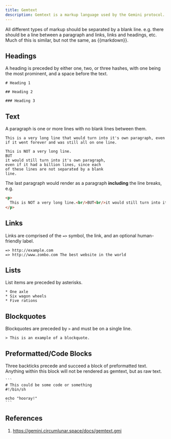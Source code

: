 ```yaml
---
title: Gemtext
description: Gemtext is a markup language used by the Gemini protocol.
---
```


All different types of markup should be separated by a blank line. e.g. there should be a line between a paragraph and links, links and headings, etc. Much of this is similar, but not the same, as {{markdown}}.

## Headings

A heading is preceded by either one, two, or three hashes, with one being the most prominent, and a space before the text.

```
# Heading 1

## Heading 2

### Heading 3
```

## Text

A paragraph is one or more lines with no blank lines between them.

```
This is a very long line that would turn into it's own paragraph, even if it went forever and was still all on one line.

This is NOT a very long line.
BUT
it would still turn into it's own paragraph,
even if it had a billion lines, since each
of these lines are not separated by a blank
line.
```

The last paragraph would render as a paragraph **including** the line breaks, e.g.

```html
<p>
  This is NOT a very long line.<br/>BUT<br/>it would still turn into it's own paragraph,<br/>even if it had a billion lines, since each<br/>of these lines are not separated by a blank<br/>line.
</p>
```

## Links

Links are comprised of the `=>` symbol, the link, and an optional human-friendly label.

```
=> http://example.com
=> http://www.zombo.com The best website in the world
```

## Lists

List items are preceded by asterisks.

```
* One axle
* Six wagon wheels
* Five rations
```

## Blockquotes

Blockquotes are preceded by `>` and must be on a single line.

```
> This is an example of a blockquote.
```

## Preformatted/Code Blocks

Three backticks precede and succeed a block of preformatted text. Anything within this block will not be rendered as gemtext, but as raw text.

    ```
    # This could be some code or something
    #!/bin/sh
    
    echo "hooray!"
    ```

## References

1. https://gemini.circumlunar.space/docs/gemtext.gmi
